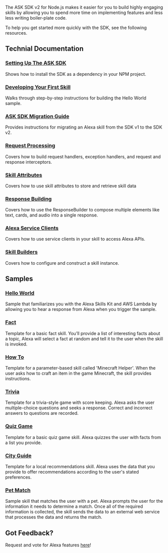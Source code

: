 
The ASK SDK v2 for Node.js makes it easier for you to build highly engaging skills by allowing you to spend more time on implementing features and less less writing boiler-plate code.

To help you get started more quickly with the SDK, see the following resources.

## Technial Documentation

### [Setting Up The ASK SDK](../../wiki/Setting-Up-The-ASK-SDK)
Shows how to install the SDK as a dependency in your NPM project.

### [Developing Your First Skill](../../wiki/Developing-Your-First-Skill)
Walks through step-by-step instructions for building the Hello World sample.

### [ASK SDK Migration Guide](../../wiki/ASK-SDK-Migration-Guide)
Provides instructions for migrating an Alexa skill from the SDK v1 to the SDK v2.

### [Request Processing](../../wiki/Request-Processing)
Covers how to build request handlers, exception handlers, and request and response interceptors.

### [Skill Attributes](../../wiki/Skill-Attributes)
Covers how to use skill attributes to store and retrieve skill data

### [Response Building](../../wiki/Response-Building)
Covers how to use the ResponseBuilder to compose multiple elements like text, cards, and audio into a single response.

### [Alexa Service Clients](../../wiki/Alexa-Service-Clients)
Covers how to use service clients in your skill to access Alexa APIs.

### [Skill Builders](../../wiki/Skill-Builders)
Covers how to configure and construct a skill instance.

## Samples

### [Hello World](https://github.com/alexa/skill-sample-nodejs-hello-world)
Sample that familiarizes you with the Alexa Skills Kit and AWS Lambda by allowing you to hear a response from Alexa when you trigger the sample.

### [Fact](https://github.com/alexa/skill-sample-nodejs-fact)
Template for a basic fact skill. You’ll provide a list of interesting facts about a topic, Alexa will select a fact at random and tell it to the user when the skill is invoked.

### [How To](https://github.com/alexa/skill-sample-nodejs-howto)
Template for a parameter-based skill called 'Minecraft Helper'. When the user asks how to craft an item in the game Minecraft, the skill provides instructions.

### [Trivia](https://github.com/alexa/skill-sample-nodejs-trivia)
Template for a trivia-style game with score keeping. Alexa asks the user multiple-choice questions and seeks a response. Correct and incorrect answers to questions are recorded.

### [Quiz Game](https://github.com/alexa/skill-sample-nodejs-quiz-game)
Template for a basic quiz game skill. Alexa quizzes the user with facts from a list you provide.

### [City Guide](https://github.com/alexa/skill-sample-nodejs-city-guide)
Template for a local recommendations skill. Alexa uses the data that you provide to offer recommendations according to the user's stated preferences.

### [Pet Match](https://github.com/alexa/skill-sample-nodejs-petmatch)
Sample skill that matches the user with a pet. Alexa prompts the user for the information it needs to determine a match. Once all of the required information is collected, the skill sends the data to an external web service that processes the data and returns the match.

## Got Feedback?
Request and vote for Alexa features [here](https://alexa.uservoice.com/forums/906892-alexa-skills-developer-voice-and-vote)!
